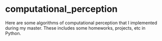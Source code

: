 # computational_perception
Here are some algorithms of computational perception that I implemented during my master. These includes some homeworks, projects, etc in Python.
